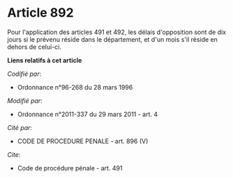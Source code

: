 # Article 892

Pour l'application des articles 491 et 492, les délais d'opposition sont de dix jours si le prévenu réside dans le
département, et d'un mois s'il réside en dehors de celui-ci.

**Liens relatifs à cet article**

_Codifié par_:

  - Ordonnance n°96-268 du 28 mars 1996

_Modifié par_:

  - Ordonnance n°2011-337 du 29 mars 2011 - art. 4

_Cité par_:

  - CODE DE PROCEDURE PENALE - art. 896 (V)

_Cite_:

  - Code de procédure pénale - art. 491
